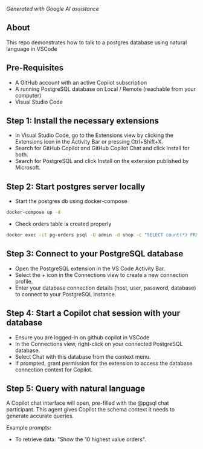 _Generated with Google AI assistance_

## About

This repo demonstrates how to talk to a postgres database using natural language in VSCode

## Pre-Requisites

- A GitHub account with an active Copilot subscription
- A running PostgreSQL database on Local / Remote (reachable from your computer)
- Visual Studio Code

## Step 1: Install the necessary extensions

- In Visual Studio Code, go to the Extensions view by clicking the Extensions icon in the Activity Bar or pressing Ctrl+Shift+X.
- Search for GitHub Copilot and GitHub Copilot Chat and click Install for both.
- Search for PostgreSQL and click Install on the extension published by Microsoft. 

## Step 2: Start postgres server locally

- Start the postgres db using docker-compose
```sh
docker-compose up -d
```
- Check orders table is created properly
```sh
docker exec -it pg-orders psql -U admin -d shop -c "SELECT count(*) FROM orders;"
```

## Step 3: Connect to your PostgreSQL database

- Open the PostgreSQL extension in the VS Code Activity Bar.
- Select the + icon in the Connections view to create a new connection profile.
- Enter your database connection details (host, user, password, database) to connect to your PostgreSQL instance. 

## Step 4: Start a Copilot chat session with your database

- Ensure you are logged-in on github copilot in VSCode
- In the Connections view, right-click on your connected PostgreSQL database.
- Select Chat with this database from the context menu.
- If prompted, grant permission for the extension to access the database connection context for Copilot.

## Step 5: Query with natural language

A Copilot chat interface will open, pre-filled with the @pgsql chat participant. This agent gives Copilot the schema context it needs to generate accurate queries. 

Example prompts:
- To retrieve data: "Show the 10 highest value orders".